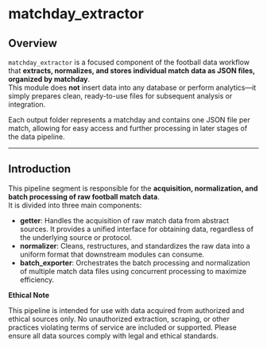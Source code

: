 # matchday_extractor

## Overview

`matchday_extractor` is a focused component of the football data workflow that **extracts, normalizes, and stores individual match data as JSON files, organized by matchday**.  
This module does **not** insert data into any database or perform analytics—it simply prepares clean, ready-to-use files for subsequent analysis or integration.

Each output folder represents a matchday and contains one JSON file per match, allowing for easy access and further processing in later stages of the data pipeline.

---

## Introduction

This pipeline segment is responsible for the **acquisition, normalization, and batch processing of raw football match data**.  
It is divided into three main components:

- **getter**: Handles the acquisition of raw match data from abstract sources. It provides a unified interface for obtaining data, regardless of the underlying source or protocol.
- **normalizer**: Cleans, restructures, and standardizes the raw data into a uniform format that downstream modules can consume.
- **batch_exporter**: Orchestrates the batch processing and normalization of multiple match data files using concurrent processing to maximize efficiency.

**Ethical Note**

This pipeline is intended for use with data acquired from authorized and ethical sources only.
No unauthorized extraction, scraping, or other practices violating terms of service are included or supported.
Please ensure all data sources comply with legal and ethical standards.
